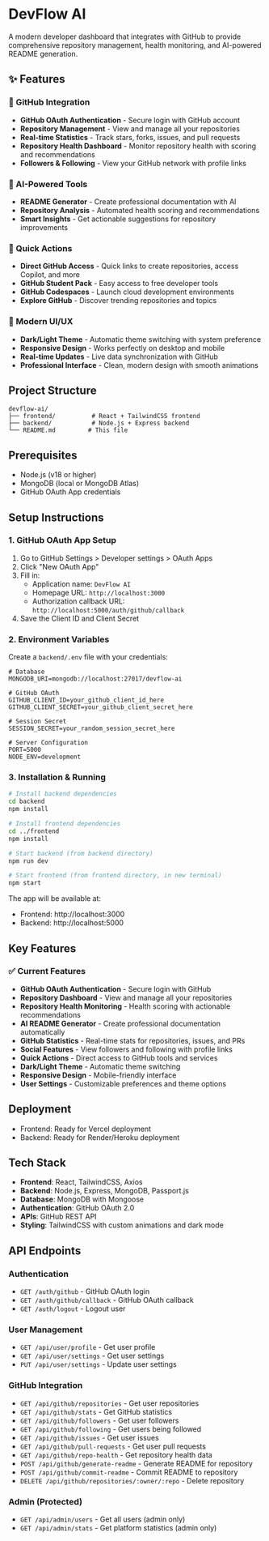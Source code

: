 # DevFlow AI

A modern developer dashboard that integrates with GitHub to provide comprehensive repository management, health monitoring, and AI-powered README generation.

## ✨ Features

### 🐙 GitHub Integration
- **GitHub OAuth Authentication** - Secure login with GitHub account
- **Repository Management** - View and manage all your repositories
- **Real-time Statistics** - Track stars, forks, issues, and pull requests
- **Repository Health Dashboard** - Monitor repository health with scoring and recommendations
- **Followers & Following** - View your GitHub network with profile links

### 🤖 AI-Powered Tools
- **README Generator** - Create professional documentation with AI
- **Repository Analysis** - Automated health scoring and recommendations
- **Smart Insights** - Get actionable suggestions for repository improvements

### 🎯 Quick Actions
- **Direct GitHub Access** - Quick links to create repositories, access Copilot, and more
- **GitHub Student Pack** - Easy access to free developer tools
- **GitHub Codespaces** - Launch cloud development environments
- **Explore GitHub** - Discover trending repositories and topics

### 🎨 Modern UI/UX
- **Dark/Light Theme** - Automatic theme switching with system preference
- **Responsive Design** - Works perfectly on desktop and mobile
- **Real-time Updates** - Live data synchronization with GitHub
- **Professional Interface** - Clean, modern design with smooth animations

## Project Structure

```
devflow-ai/
├── frontend/          # React + TailwindCSS frontend
├── backend/           # Node.js + Express backend
└── README.md         # This file
```

## Prerequisites

- Node.js (v18 or higher)
- MongoDB (local or MongoDB Atlas)
- GitHub OAuth App credentials

## Setup Instructions

### 1. GitHub OAuth App Setup

1. Go to GitHub Settings > Developer settings > OAuth Apps
2. Click "New OAuth App"
3. Fill in:
   - Application name: `DevFlow AI`
   - Homepage URL: `http://localhost:3000`
   - Authorization callback URL: `http://localhost:5000/auth/github/callback`
4. Save the Client ID and Client Secret

### 2. Environment Variables

Create a `backend/.env` file with your credentials:

```env
# Database
MONGODB_URI=mongodb://localhost:27017/devflow-ai

# GitHub OAuth
GITHUB_CLIENT_ID=your_github_client_id_here
GITHUB_CLIENT_SECRET=your_github_client_secret_here

# Session Secret
SESSION_SECRET=your_random_session_secret_here

# Server Configuration
PORT=5000
NODE_ENV=development
```

### 3. Installation & Running

```bash
# Install backend dependencies
cd backend
npm install

# Install frontend dependencies
cd ../frontend
npm install

# Start backend (from backend directory)
npm run dev

# Start frontend (from frontend directory, in new terminal)
npm start
```

The app will be available at:
- Frontend: http://localhost:3000
- Backend: http://localhost:5000

## Key Features

### ✅ Current Features

- **GitHub OAuth Authentication** - Secure login with GitHub
- **Repository Dashboard** - View and manage all your repositories
- **Repository Health Monitoring** - Health scoring with actionable recommendations
- **AI README Generator** - Create professional documentation automatically
- **GitHub Statistics** - Real-time stats for repositories, issues, and PRs
- **Social Features** - View followers and following with profile links
- **Quick Actions** - Direct access to GitHub tools and services
- **Dark/Light Theme** - Automatic theme switching
- **Responsive Design** - Mobile-friendly interface
- **User Settings** - Customizable preferences and theme options

## Deployment

- Frontend: Ready for Vercel deployment
- Backend: Ready for Render/Heroku deployment

## Tech Stack

- **Frontend**: React, TailwindCSS, Axios
- **Backend**: Node.js, Express, MongoDB, Passport.js
- **Database**: MongoDB with Mongoose
- **Authentication**: GitHub OAuth 2.0
- **APIs**: GitHub REST API
- **Styling**: TailwindCSS with custom animations and dark mode

## API Endpoints

### Authentication
- `GET /auth/github` - GitHub OAuth login
- `GET /auth/github/callback` - GitHub OAuth callback
- `GET /auth/logout` - Logout user

### User Management
- `GET /api/user/profile` - Get user profile
- `GET /api/user/settings` - Get user settings
- `PUT /api/user/settings` - Update user settings

### GitHub Integration
- `GET /api/github/repositories` - Get user repositories
- `GET /api/github/stats` - Get GitHub statistics
- `GET /api/github/followers` - Get user followers
- `GET /api/github/following` - Get users being followed
- `GET /api/github/issues` - Get user issues
- `GET /api/github/pull-requests` - Get user pull requests
- `GET /api/github/repo-health` - Get repository health data
- `POST /api/github/generate-readme` - Generate README for repository
- `POST /api/github/commit-readme` - Commit README to repository
- `DELETE /api/github/repositories/:owner/:repo` - Delete repository

### Admin (Protected)
- `GET /api/admin/users` - Get all users (admin only)
- `GET /api/admin/stats` - Get platform statistics (admin only)